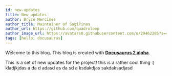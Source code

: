 ```yaml
---
id: new-updates
title: New updates
author: Bryce Mercines
author_title: Maintainer of SagiPinas
author_url: https://github.com/quadroloop
author_image_url: https://avatars0.githubusercontent.com/u/29462205?s=460&u=2dfd08d765296669d4fc10ebecfc80a424298b75&v=4
tags: [hello, docusaurus]
---
```


Welcome to this blog. This blog is created with [**Docusaurus 2 alpha**](https://v2.docusaurus.io/).

<!--truncate-->

This is a set of new updates for the project!
this is a rather cool thing :)
kladjkjdas
a
da
d
adasd
as
da
sd
a ksdakdjas
sakdaksadjasd
